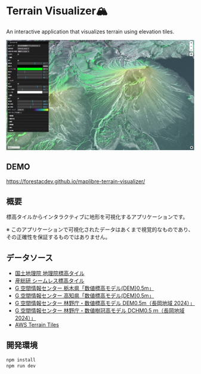 # Terrain Visualizer🏔️

An interactive application that visualizes terrain using elevation tiles.

![alt text](image.png)

## DEMO

https://forestacdev.github.io/maplibre-terrain-visualizer/

## 概要

標高タイルからインタラクティブに地形を可視化するアプリケーションです。

※ このアプリケーションで可視化されたデータはあくまで視覚的なものであり、その正確性を保証するものではありません。

## データソース

- [国土地理院 地理院標高タイル](https://maps.gsi.go.jp/development/ichiran.html)
- [産総研 シームレス標高タイル](https://tiles.gsj.jp/tiles/elev/tiles.html#h_hyogo)
- [G 空間情報センター 栃木県「数値標高モデル(DEM)0.5m」](https://www.geospatial.jp/ckan/dataset/dem05_tochigi)
- [G 空間情報センター 高知県「数値標高モデル(DEM)0.5m」](https://www.geospatial.jp/ckan/dataset/dem05_kochi)
- [G 空間情報センター 林野庁・数値標高モデル DEM0.5m（長岡地域 2024）」](https://www.geospatial.jp/ckan/dataset/rinya-dem-nagaoka2024)
- [G 空間情報センター 林野庁・数値樹冠高モデル DCHM0.5 ｍ（長岡地域 2024）」](https://www.geospatial.jp/ckan/dataset/rinya-dchm-nagaoka2024)
- [AWS Terrain Tiles](https://aws.amazon.com/marketplace/pp/prodview-x7vtai3hasf26#resources/)

## 開発環境

```
npm install
npm run dev
```
